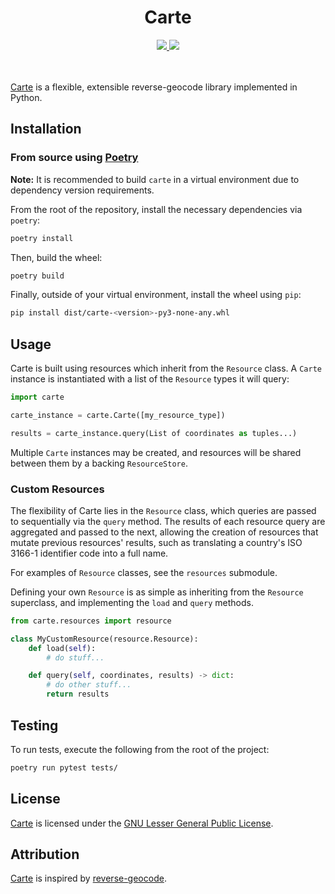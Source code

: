 <div align="center">
  <h1>Carte</h1>
  <a href=https://github.com/fourpeaksstudios/carte/releases/latest>
    <img src=https://img.shields.io/github/v/release/fourpeaksstudios/carte?style=flat-square>
  </a>
  <a href=https://github.com/fourpeaksstudios/carte/blob/master/LICENSE>
    <img src=https://img.shields.io/github/license/fourpeaksstudios/carte?style=flat-square>
  </a>
  <br>
  <br>
  <br>
</div>

[Carte](https://github.com/fourpeaksstudios/carte) is a flexible, extensible reverse-geocode library implemented in Python.

## Installation

### From source using [Poetry](https://github.com/sdispater/poetry)

__Note:__ It is recommended to build `carte` in a virtual environment due to dependency version requirements.

From the root of the repository, install the necessary dependencies via `poetry`:

```sh
poetry install
```

Then, build the wheel:

```sh
poetry build
```

Finally, outside of your virtual environment, install the wheel using `pip`:

```sh
pip install dist/carte-<version>-py3-none-any.whl
```

## Usage

Carte is built using resources which inherit from the `Resource` class. A `Carte` instance is instantiated with a list of the `Resource` types it will query:

```python
import carte

carte_instance = carte.Carte([my_resource_type])

results = carte_instance.query(List of coordinates as tuples...)
```

Multiple `Carte` instances may be created, and resources will be shared between them by a backing `ResourceStore`.

### Custom Resources

The flexibility of Carte lies in the `Resource` class, which queries are passed to sequentially via the `query` method. The results of each resource query are aggregated and passed to the next, allowing the creation of resources that mutate previous resources' results, such as translating a country's ISO 3166-1 identifier code into a full name.

For examples of `Resource` classes, see the `resources` submodule.

Defining your own `Resource` is as simple as inheriting from the `Resource` superclass, and implementing the `load` and `query` methods.

```python
from carte.resources import resource

class MyCustomResource(resource.Resource):
    def load(self):
        # do stuff...

    def query(self, coordinates, results) -> dict:
        # do other stuff...
        return results
```

## Testing

To run tests, execute the following from the root of the project:

```sh
poetry run pytest tests/
```

## License

[Carte](https://github.com/fourpeaksstudios/carte) is licensed under the [GNU Lesser General Public License](https://github.com/fourpeaksstudios/carte/blob/master/LICENSE).

## Attribution

[Carte](https://github.com/fourpeaksstudios/carte) is inspired by [reverse-geocode](https://bitbucket.org/richardpenman/reverse_geocode).
